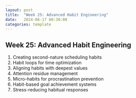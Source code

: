 ```yaml
---
layout: post
title:  "Week 25: Advanced Habit Engineering"
date:   2024-06-17 00:30:00
categories: template
---
```


## Week 25: Advanced Habit Engineering
1. Creating second-nature scheduling habits
2. Habit loops for time optimization
3. Aligning habits with deepest values
4. Attention residue management
5. Micro-habits for procrastination prevention
6. Habit-based goal achievement systems
7. Stress-reducing habitual responses

